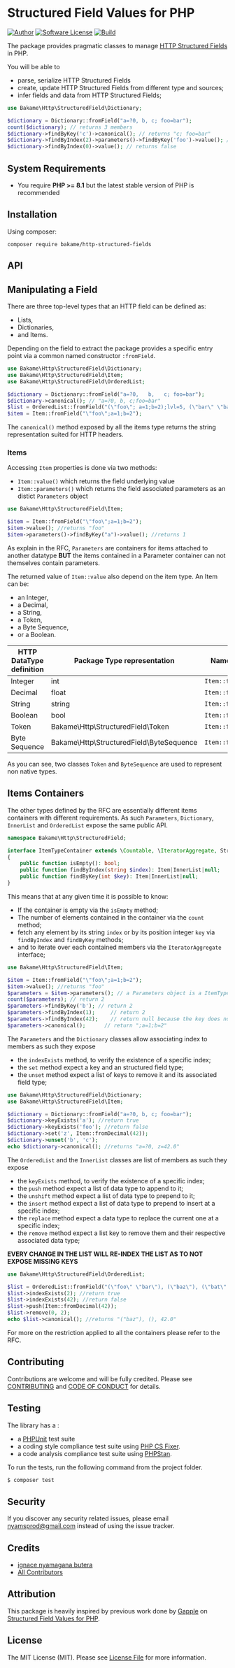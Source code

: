 Structured Field Values for PHP
=======================================

[![Author](http://img.shields.io/badge/author-@nyamsprod-blue.svg?style=flat-square)](https://twitter.com/nyamsprod)
[![Software License](https://img.shields.io/badge/license-MIT-brightgreen.svg?style=flat-square)](LICENSE)
[![Build](https://github.com/bakame-php/http-structured-fields/workflows/build/badge.svg)](https://github.com/bakame-php/http-structured-fields/actions?query=workflow%3A%22build%22)

The package provides pragmatic classes to manage [HTTP Structured Fields][1] in PHP.

You will be able to

- parse, serialize HTTP Structured Fields
- create, update HTTP Structured Fields from different type and sources;
- infer fields and data from HTTP Structured Fields;

```php
use Bakame\Http\StructuredField\Dictionary;

$dictionary = Dictionary::fromField("a=?0, b, c; foo=bar");
count($dictionary); // returns 3 members
$dictionary->findByKey('c')->canonical(); // returns "c; foo=bar"
$dictionary->findByIndex(2)->parameters()->findByKey('foo')->value(); // returns "bar"
$dictionary->findByIndex(0)->value(); // returns false
```

System Requirements
-------

- You require **PHP >= 8.1** but the latest stable version of PHP is recommended

Installation
------------

Using composer:

```
composer require bakame/http-structured-fields
```

API
---

## Manipulating a Field

There are three top-level types that an HTTP field can be defined as:

- Lists,
- Dictionaries, 
- and Items.

Depending on the field to extract the package provides a specific entry point via a common named constructor `:fromField`.

```php
use Bakame\Http\StructuredField\Dictionary;
use Bakame\Http\StructuredField\Item;
use Bakame\Http\StructuredField\OrderedList;

$dictionary = Dictionary::fromField("a=?0,   b,   c; foo=bar");
$dictionary->canonical(); // "a=?0, b, c;foo=bar"
$list = OrderedList::fromField("(\"foo\"; a=1;b=2);lvl=5, (\"bar\" \"baz\");lvl=1");
$item = Item::fromField("\"foo\";a=1;b=2");
```

The `canonical()` method exposed by all the items type returns the string representation suited for HTTP headers.

### Items

Accessing `Item` properties is done via two methods:

- `Item::value()` which returns the field underlying value
- `Item::parameters()` which returns the field associated parameters as an distict `Parameters` object

```php
use Bakame\Http\StructuredField\Item;

$item = Item::fromField("\"foo\";a=1;b=2");
$item->value(); //returns "foo"
$item->parameters()->findByKey("a")->value(); //returns 1
```

As explain in the RFC, `Parameters` are containers for items attached to another datatype **BUT** the items
contained in a Parameter container can not themselves contain parameters.

The returned value of `Item::value` also depend on the item type. An Item can be:

- an Integer, 
- a Decimal, 
- a String, 
- a Token, 
- a Byte Sequence, 
- or a Boolean.

| HTTP DataType definition | Package Type representation | Named constructor        |
|--------------------------|-----------------------------|--------------------------|
| Integer                  | int                         | `Item::fromInteger`      |
| Decimal                  | float                       | `Item::fromDecimal`      |
| String                   | string                      | `Item::fromString`       |
 | Boolean                  | bool                        | `Item::fromBoolean`      |
| Token                    | Bakame\Http\StructuredField\Token            | `Item::fromToken`        |
| Byte Sequence            | Bakame\Http\StructuredField\ByteSequence     | `Item::fromByteSequence` |

As you can see, two classes `Token` and `ByteSequence` are used to represent non native types.

## Items Containers

The other types defined by the RFC are essentially different items containers with different requirements. As
such `Parameters`, `Dictionary`, `InnerList` and `OrderedList` expose the same public API.

```php
namespace Bakame\Http\StructuredField;

interface ItemTypeContainer extends \Countable, \IteratorAggregate, StructuredField
{
    public function isEmpty(): bool;
    public function findByIndex(string $index): Item|InnerList|null;
    public function findByKey(int $key): Item|InnerList|null;
}
```

This means that at any given time it is possible to know:

- If the container is empty via the `isEmpty` method;
- The number of elements contained in the container via the `count` method;
- fetch any element by its string `index` or by its position integer `key` via `findByIndex` and `findByKey` methods;
- and to iterate over each contained members via the `IteratorAggregate` interface;

```php
use Bakame\Http\StructuredField\Item;

$item = Item::fromField("\"foo\";a=1;b=2");
$item->value(); //returns "foo"
$parameters = $item->parameters(); // a Parameters object is a ItemTypeContainer
count($parameters); // return 2
$parameters->findByKey('b'); // return 2
$parameters->findByIndex(1);     // return 2
$parameters->findByIndex(42);    // return null because the key does not exist.
$parameters->canonical();      // return ";a=1;b=2"
```

The `Parameters` and the `Dictionary` classes allow associating index to members as such they expose

- the `indexExists` method, to verify the existence of a specific index;
- the `set` method expect a key and an structured field type;
- the `unset` method expect a list of keys to remove it and its associated field type;

```php
use Bakame\Http\StructuredField\Dictionary;
use Bakame\Http\StructuredField\Item;

$dictionary = Dictionary::fromField("a=?0, b, c; foo=bar");
$dictionary->keyExists('a'); //return true
$dictionary->keyExists('foo'); //return false
$dictionary->set('z', Item::fromDecimal(42));
$dictionary->unset('b', 'c');
echo $dictionary->canonical(); //returns "a=?0, z=42.0"
```

The `OrderedList` and the `InnerList` classes are list of members as such they expose

- the `keyExists` method, to verify the existence of a specific index;
- the `push` method expect a list of data type to append to it;
- the `unshift` method expect a list of data type to prepend to it;
- the `insert` method expect a list of data type to prepend to insert at a specific index;
- the `replace` method expect a data type to replace the current one at a specific index;
- the `remove` method expect a list key to remove them and their respective associated data type;

**EVERY CHANGE IN THE LIST WILL RE-INDEX THE LIST AS TO NOT EXPOSE MISSING KEYS**

```php
use Bakame\Http\StructuredField\OrderedList;

$list = OrderedList::fromField("(\"foo\" \"bar\"), (\"baz\"), (\"bat\" \"one\"), ()");
$list->indexExists(2); //return true
$list->indexExists(42); //return false
$list->push(Item::fromDecimal(42));
$list->remove(0, 2);
echo $list->canonical(); //returns "("baz"), (), 42.0"
```

For more on the restriction applied to all the containers please refer to the RFC.

Contributing
-------

Contributions are welcome and will be fully credited. Please see [CONTRIBUTING](.github/CONTRIBUTING.md) and [CODE OF CONDUCT](.github/CODE_OF_CONDUCT.md) for details.

Testing
-------

The library has a :

- a [PHPUnit](https://phpunit.de) test suite
- a coding style compliance test suite using [PHP CS Fixer](https://cs.sensiolabs.org/).
- a code analysis compliance test suite using [PHPStan](https://github.com/phpstan/phpstan).

To run the tests, run the following command from the project folder.

``` bash
$ composer test
```

Security
-------

If you discover any security related issues, please email nyamsprod@gmail.com instead of using the issue tracker.

Credits
-------

- [ignace nyamagana butera](https://github.com/nyamsprod)
- [All Contributors](https://github.com/thephpleague/uri/contributors)

Attribution
-------

This package is heavily inspired by previous work done by [Gapple](https://twitter.com/gappleca) on [Structured Field Values for PHP](https://github.com/gapple/structured-fields/).

License
-------

The MIT License (MIT). Please see [License File](LICENSE) for more information.

[1]: https://www.rfc-editor.org/rfc/rfc8941.html
